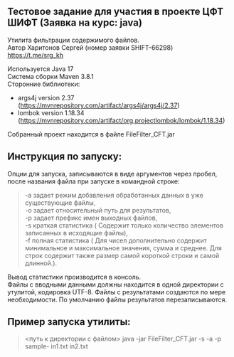 Тестовое задание для участия в проекте ЦФТ ШИФТ (Заявка на курс: java)  
-------------------------
Утилита фильтрации содержимого файлов.  
Автор Харитонов Сергей (номер заявки SHIFT-66298)  
https://t.me/srg_kh  

Используется Java 17  
Система сборки Maven 3.8.1  
Сторонние библиотеки:  
 - args4j  version 2.37 (https://mvnrepository.com/artifact/args4j/args4j/2.37)
 - lombok  version 1.18.34 (https://mvnrepository.com/artifact/org.projectlombok/lombok/1.18.34)   

Собранный проект находится в файле FileFilter_CFT.jar
  
  **Инструкция по запуску:**  
  -------------------------
   Опции для запуска, записываются в виде аргументов через пробел, после названия файла при запуске в командной строке:  
> -a  задает режим добавления обработанных данных в уже существующие файлы,  
> -o  задает относительный путь для результатов,  
> -p  задает префикс имен выходных файлов,  
> -s  краткая статистика ( Содержит только количество элементов записанных в исходящие файлы),  
> -f  полная статистика ( Для чисел дополнительно содержит минимальное и максимальное значения, сумма и среднее. Для строк содержит также размер самой короткой строки и самой длинной.).  

  Вывод статистики производится в консоль.  
  Файлы с вводными данными должны находится в одной директории с утулитой, кодировка UTF-8. Файлы с результатами создаются по мере необходимости. По умолчанию файлы результатов перезаписываются.  

  **Пример запуска утилиты:**  
  -------------------------
 > <путь к директории с файлом> java -jar FileFilter_CFT.jar -s -a -p sample- in1.txt in2.txt  
  

